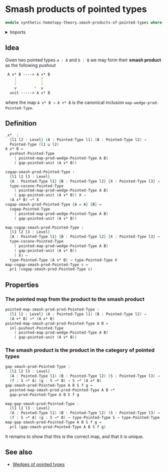 # Smash products of pointed types

```agda
module synthetic-homotopy-theory.smash-products-of-pointed-types where
```

<details><summary>Imports</summary>

```agda
open import foundation.dependent-pair-types
open import foundation.universe-levels

open import structured-types.pointed-cartesian-product-types
open import structured-types.pointed-maps
open import structured-types.pointed-types
open import structured-types.pointed-unit-type

open import synthetic-homotopy-theory.cocones-under-spans-of-pointed-types
open import synthetic-homotopy-theory.pushouts-of-pointed-types
open import synthetic-homotopy-theory.wedges-of-pointed-types
```

</details>

## Idea

Given two pointed types `a : A` and `b : B` we may form their **smash product**
as the following pushout

```md
 A ∨* B ----> A ×* B
    |           |
    |           |
    v        ⌜  v
  unit -----> A ∧* B
```

where the map `A ∨* B → A ×* B` is the canonical inclusion
`map-wedge-prod-Pointed-Type`.

## Definition

```agda
_∧*_ :
  {l1 l2 : Level} (A : Pointed-Type l1) (B : Pointed-Type l2) →
  Pointed-Type (l1 ⊔ l2)
A ∧* B =
  pushout-Pointed-Type
    ( pointed-map-prod-wedge-Pointed-Type A B)
    ( gap-pointed-unit (A ∨* B))

cogap-smash-prod-Pointed-Type :
  {l1 l2 l3 : Level}
  {A : Pointed-Type l1} {B : Pointed-Type l2} {X : Pointed-Type l3} →
  type-cocone-Pointed-Type
    ( pointed-map-prod-wedge-Pointed-Type A B)
    ( gap-pointed-unit (A ∨* B)) X →
  (A ∧* B) →* X
cogap-smash-prod-Pointed-Type {A = A} {B} =
  cogap-Pointed-Type
    ( pointed-map-prod-wedge-Pointed-Type A B)
    ( gap-pointed-unit (A ∨* B))

map-cogap-smash-prod-Pointed-Type :
  {l1 l2 l3 : Level}
  {A : Pointed-Type l1} {B : Pointed-Type l2} {X : Pointed-Type l3} →
  type-cocone-Pointed-Type
    ( pointed-map-prod-wedge-Pointed-Type A B)
    ( gap-pointed-unit (A ∨* B))
    ( X) →
  type-Pointed-Type (A ∧* B) → type-Pointed-Type X
map-cogap-smash-prod-Pointed-Type c =
  pr1 (cogap-smash-prod-Pointed-Type c)
```

## Properties

### The pointed map from the product to the smash product

```agda
pointed-map-smash-prod-prod-Pointed-Type :
  {l1 l2 : Level} (A : Pointed-Type l1) (B : Pointed-Type l2) →
  (A ×* B) →* (A ∧* B)
pointed-map-smash-prod-prod-Pointed-Type A B =
  inl-pushout-Pointed-Type
    ( pointed-map-prod-wedge-Pointed-Type A B)
    ( gap-pointed-unit (A ∨* B))
```

### The smash product is the product in the category of pointed types

```agda
gap-smash-prod-Pointed-Type :
  {l1 l2 l3 : Level}
  (A : Pointed-Type l1) (B : Pointed-Type l2) (S : Pointed-Type l3) →
  (f : S →* A) (g : S →* B) → S →* (A ∧* B)
gap-smash-prod-Pointed-Type A B S f g =
  pointed-map-smash-prod-prod-Pointed-Type A B ∘*
  gap-prod-Pointed-Type A B S f g

map-gap-smash-prod-Pointed-Type :
  {l1 l2 l3 : Level}
  (A : Pointed-Type l1) (B : Pointed-Type l2) (S : Pointed-Type l3) →
  (f : S →* A) (g : S →* B) → type-Pointed-Type S → type-Pointed-Type (A ∧* B)
map-gap-smash-prod-Pointed-Type A B S f g =
  pr1 (gap-smash-prod-Pointed-Type A B S f g)
```

It remains to show that this is the correct map, and that it is unique.

## See also

- [Wedges of pointed types](synthetic-homotopy-theory.wedges-of-pointed-types.md)
